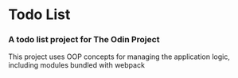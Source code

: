# Todo List

### A todo list project for The Odin Project

This project uses OOP concepts for managing the application logic, including modules bundled with webpack